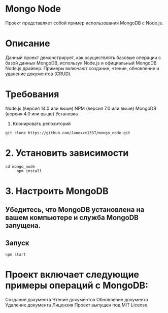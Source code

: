 # Mongo Node
Проект представляет собой пример использования MongoDB с Node.js.

# Описание
Данный проект демонстрирует, как осуществлять базовые операции с базой данных MongoDB, используя Node.js и официальный MongoDB Node.js драйвер. Примеры включают создание, чтение, обновление и удаление документов (CRUD).

# Требования
Node.js (версия 14.0 или выше)
NPM (версия 7.0 или выше)
MongoDB (версия 4.0 или выше)
Установка
1. Клонировать репозиторий
``` 
git clone https://github.com/Janexxx1337/mongo_node.git
```
# 2. Установить зависимости

``` 
cd mongo_node
     npm install
```
# 3. Настроить MongoDB
## Убедитесь, что MongoDB установлена на вашем компьютере и служба MongoDB запущена.

## Запуск

```
npm start 
```
# Проект включает следующие примеры операций с MongoDB:
Создание документа
Чтение документов
Обновление документа
Удаление документа
Лицензия
Проект выпущен под MIT License.
